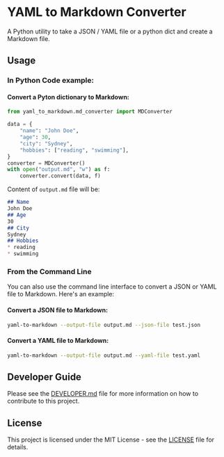 # YAML to Markdown Converter

A Python utility to take a JSON / YAML file or a python dict and create a Markdown file.

## Usage

### In Python Code example:

#### Convert a Pyton dictionary to Markdown:
```python
from yaml_to_markdown.md_converter import MDConverter

data = {
    "name": "John Doe",
    "age": 30,
    "city": "Sydney",
    "hobbies": ["reading", "swimming"],
}
converter = MDConverter()
with open("output.md", "w") as f:
    converter.convert(data, f)
```
Content of `output.md` file will be:
```markdown
## Name
John Doe
## Age
30
## City
Sydney
## Hobbies
* reading
* swimming
```

### From the Command Line

You can also use the command line interface to convert a JSON or YAML file to Markdown. Here's an example:

#### Convert a JSON file to Markdown:
```bash
yaml-to-markdown --output-file output.md --json-file test.json
```

#### Convert a YAML file to Markdown:
```bash
yaml-to-markdown --output-file output.md --yaml-file test.yaml
```

## Developer Guide
Please see the [DEVELOPER.md](docs/DEVELOPER.md) file for more information on how to contribute to this project.

## License

This project is licensed under the MIT License - see the [LICENSE](LICENSE) file for details.
